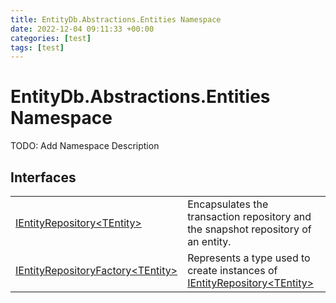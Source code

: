```yaml
---
title: EntityDb.Abstractions.Entities Namespace
date: 2022-12-04 09:11:33 +00:00
categories: [test]
tags: [test]
---
```


# EntityDb.Abstractions.Entities Namespace

TODO: Add Namespace Description

## Interfaces
<table><tr><td><a href='dotnet-entitydb-abstractions-entities-ientityrepository`1'>IEntityRepository&lt;TEntity&gt;</a></td><td>
Encapsulates the transaction repository and the snapshot repository of an entity.
</td></tr><tr><td><a href='dotnet-entitydb-abstractions-entities-ientityrepositoryfactory`1'>IEntityRepositoryFactory&lt;TEntity&gt;</a></td><td>
Represents a type used to create instances of <a href='dotnet-entitydb-abstractions-entities-ientityrepository`1'>IEntityRepository&lt;TEntity&gt;</a></td></tr></table>

